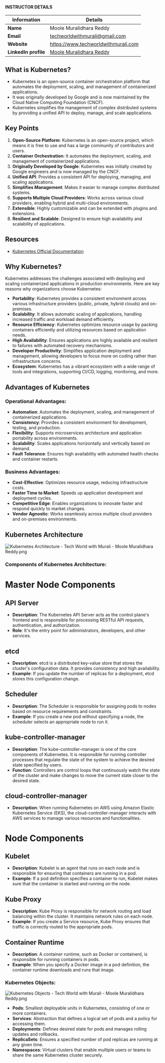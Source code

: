 #### INSTRUCTOR DETAILS

|  Information             | Details                                                                      |
|----------------------    |------------------------------------------------------------------------------|
| **Name**                 | Moole Muralidhara Reddy                                                      |
| **Email**                | techworldwithmurali@gmail.com                                                |
| **Website**              | https://www.techworldwithmurali.com             |
| **LinkedIn profile**     | [Moole Muralidhara Reddy](https://www.linkedin.com/in/moole-muralidhara-reddy) |

## What is Kubernetes?

- Kubernetes is an open-source container orchestration platform that automates the deployment, scaling, and management of containerized applications.
- It was originally developed by Google and is now maintained by the Cloud Native Computing Foundation (CNCF).
- Kubernetes simplifies the management of complex distributed systems by providing a unified API to deploy, manage, and scale applications.


## Key Points

1. **Open-Source Platform**: Kubernetes is an open-source project, which means it is free to use and has a large community of contributors and users.
2. **Container Orchestration**: It automates the deployment, scaling, and management of containerized applications.
3. **Originally Developed by Google**: Kubernetes was initially created by Google engineers and is now managed by the CNCF.
4. **Unified API**: Provides a consistent API for deploying, managing, and scaling applications.
5. **Simplifies Management**: Makes it easier to manage complex distributed systems.
6. **Supports Multiple Cloud Providers**: Works across various cloud providers, enabling hybrid and multi-cloud environments.
7. **Extensible**: Highly customizable and can be extended with plugins and extensions.
8. **Resilient and Scalable**: Designed to ensure high availability and scalability of applications.

## Resources

- [Kubernetes Official Documentation](https://kubernetes.io/docs/)

## Why Kubernetes?

Kubernetes addresses the challenges associated with deploying and scaling containerized applications in production environments. Here are key reasons why organizations choose Kubernetes:

- **Portability**: Kubernetes provides a consistent environment across various infrastructure providers (public, private, hybrid clouds) and on-premises.
- **Scalability**: It allows automatic scaling of applications, handling increased traffic and workload demand efficiently.
- **Resource Efficiency**: Kubernetes optimizes resource usage by packing containers efficiently and utilizing resources based on application needs.
- **High Availability**: Ensures applications are highly available and resilient to failures with automated recovery mechanisms.
- **Developer Productivity**: Simplifies application deployment and management, allowing developers to focus more on coding rather than infrastructure concerns.
- **Ecosystem**: Kubernetes has a vibrant ecosystem with a wide range of tools and integrations, supporting CI/CD, logging, monitoring, and more.

## Advantages of Kubernetes

### Operational Advantages:
- **Automation**: Automates the deployment, scaling, and management of containerized applications.
- **Consistency**: Provides a consistent environment for development, testing, and production.
- **Flexibility**: Supports microservices architecture and application portability across environments.
- **Scalability**: Scales applications horizontally and vertically based on demand.
- **Fault Tolerance**: Ensures high availability with automated health checks and container restarts.

### Business Advantages:
- **Cost-Effective**: Optimizes resource usage, reducing infrastructure costs.
- **Faster Time to Market**: Speeds up application development and deployment cycles.
- **Competitive Edge**: Enables organizations to innovate faster and respond quickly to market changes.
- **Vendor Agnostic**: Works seamlessly across multiple cloud providers and on-premises environments.

## Kubernetes Architecture

![Kubernetes Architecture - Tech World with Murali - Moole Muralidhara Reddy.png](https://github.com/techworldwithmurali/kubernetes-zero-to-hero/blob/main/Day-1/images/Kubernetes%20Architecture%20-%20Tech%20World%20with%20Murali%20-%20Moole%20Muralidhara%20Reddy.png)
### Components of Kubernetes Architecture:
# Master Node Components

## API Server

- **Description**: The Kubernetes API Server acts as the control plane's frontend and is responsible for processing RESTful API requests, authentication, and authorization.
- **Role**: It's the entry point for administrators, developers, and other services.

## etcd

- **Description**: etcd is a distributed key-value store that stores the cluster's configuration data. It provides consistency and high availability.
- **Example**: If you update the number of replicas for a deployment, etcd stores this configuration change.

## Scheduler

- **Description**: The Scheduler is responsible for assigning pods to nodes based on resource requirements and constraints.
- **Example**: If you create a new pod without specifying a node, the scheduler selects an appropriate node to run it.

## kube-controller-manager

- **Description**: The kube-controller-manager is one of the core components of Kubernetes. It is responsible for running controller processes that regulate the state of the system to achieve the desired state specified by users.
- **Function**: Controllers are control loops that continuously watch the state of the cluster and make changes to move the current state closer to the desired state.

## cloud-controller-manager

- **Description**: When running Kubernetes on AWS using Amazon Elastic Kubernetes Service (EKS), the cloud-controller-manager interacts with AWS services to manage various resources and functionalities.

# Node Components

## Kubelet

- **Description**: Kubelet is an agent that runs on each node and is responsible for ensuring that containers are running in a pod.
- **Example**: If a pod definition specifies a container to run, Kubelet makes sure that the container is started and running on the node.

## Kube Proxy

- **Description**: Kube Proxy is responsible for network routing and load balancing within the cluster. It maintains network rules on each node.
- **Example**: If you create a Service resource, Kube Proxy ensures that traffic is correctly routed to the appropriate pods.

## Container Runtime

- **Description**: A container runtime, such as Docker or containerd, is responsible for running containers in pods.
- **Example**: When you specify a Docker image in a pod definition, the container runtime downloads and runs that image.

### Kubernetes Objects:
![Kubernetes Objects - Tech World with Murali - Moole Muralidhara Reddy.png](https://github.com/techworldwithmurali/kubernetes-zero-to-hero/blob/main/Day-1/images/Kubernetes%20Objects%20-%20Tech%20World%20with%20Murali%20-%20Moole%20Muralidhara%20Reddy.png)

- **Pods**: Smallest deployable units in Kubernetes, consisting of one or more containers.
- **Services**: Abstraction that defines a logical set of pods and a policy for accessing them.
- **Deployments**: Defines desired state for pods and manages rolling updates and rollbacks.
- **ReplicaSets**: Ensures a specified number of pod replicas are running at any given time.
- **Namespaces**: Virtual clusters that enable multiple users or teams to share the same Kubernetes cluster securely.

